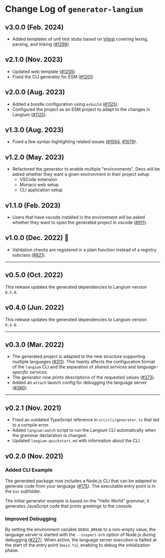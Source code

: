 # Change Log of `generator-langium`

## v3.0.0 (Feb. 2024)

* Added templates of unit test stubs based on [Vitest](https://vitest.dev/) covering lexing, parsing, and linking ([#1298](https://github.com/eclipse-langium/langium/pull/1298))

## v2.1.0 (Nov. 2023)

* Updated web template ([#1205](https://github.com/eclipse-langium/langium/pull/1205))
* Fixed the CLI generator for ESM ([#1201](https://github.com/eclipse-langium/langium/pull/1201))

## v2.0.0 (Aug. 2023)

* Added a bundle configuration using `esbuild` ([#1125](https://github.com/eclipse-langium/langium/pull/1125)).
* Configured the project as an ESM project to adapt to the changes in Langium ([#1125](https://github.com/eclipse-langium/langium/pull/1125)).

## v1.3.0 (Aug. 2023)

* Fixed a few syntax highlighting related issues ([#1064](https://github.com/eclipse-langium/langium/pull/1064), [#1079](https://github.com/eclipse-langium/langium/pull/1079)).

## v1.2.0 (May. 2023)

* Refactored the generator to enable multiple "environments". Devs will be asked whether they want a given environment in their project setup:
    * VSCode extension
    * Monaco web setup
    * CLI application setup

## v1.1.0 (Feb. 2023)

* Users that have vscode installed in the environment will be asked whether they want to open the generated project in vscode ([#911](https://github.com/eclipse-langium/langium/pull/911)).

## v1.0.0 (Dec. 2022) 🎉

 * Validation checks are registered in a plain function instead of a registry subclass ([#821](https://github.com/eclipse-langium/langium/pull/821)).

---

## v0.5.0 (Oct. 2022)

This release updates the generated dependencies to Langium version `0.5.0`.

## v0.4.0 (Jun. 2022)

This release updates the generated dependencies to Langium version `0.4.0`.

---

## v0.3.0 (Mar. 2022)

 * The generated project is adapted to the new structure supporting multiple languages ([#311](https://github.com/eclipse-langium/langium/pull/311)). This mainly affects the configuration format of the `langium` CLI and the separation of _shared services_ and _language-specific services_.
 * The generator now prints descriptions of the requested values ([#373](https://github.com/eclipse-langium/langium/pull/373)).
 * Added an `attach` launch config for debugging the language server ([#380](https://github.com/eclipse-langium/langium/pull/380)).

---

## v0.2.1 (Nov. 2021)

 * Fixed an outdated TypeScript reference in `src/cli/generator.ts` that led to a compile error.
 * Added `langium:watch` script to run the Langium CLI automatically when the grammar declaration is changed.
 * Updated `langium-quickstart.md` with information about the CLI.

## v0.2.0 (Nov. 2021)

### Added CLI Example

The generated package now includes a Node.js CLI that can be adapted to generate code from your language ([#175](https://github.com/eclipse-langium/langium/pull/175)). The executable entry point is in the `bin` subfolder.

The initial generator example is based on the "Hello World" grammar; it generates JavaScript code that prints greetings to the console.

### Improved Debugging

 By setting the environment variable `DEBUG_BREAK` to a non-empty value, the language server is started with the `--inspect-brk` option of Node.js during debugging ([#227](https://github.com/eclipse-langium/langium/pull/227)). When active, the language server execution is halted at the start of the entry point (`main.ts`), enabling to debug the initialization phase.
